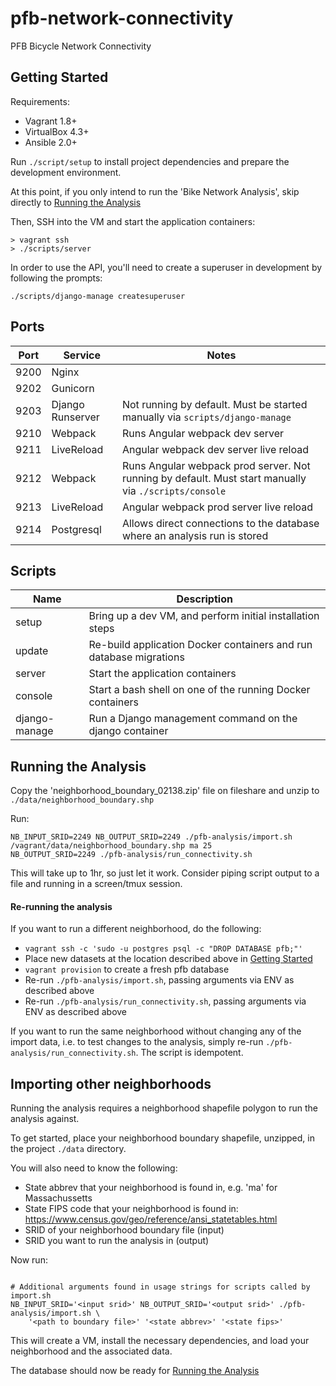 # pfb-network-connectivity

PFB Bicycle Network Connectivity

## Getting Started

Requirements:
- Vagrant 1.8+
- VirtualBox 4.3+
- Ansible 2.0+

Run `./script/setup` to install project dependencies and prepare the development environment.

At this point, if you only intend to run the 'Bike Network Analysis', skip directly to [Running the Analysis](#running-the-analysis)

Then, SSH into the VM and start the application containers:
```
> vagrant ssh
> ./scripts/server
```

In order to use the API, you'll need to create a superuser in development by following the prompts:
```
./scripts/django-manage createsuperuser
```

## Ports

| Port | Service | Notes |
| ---- | ------- | ----- |
| 9200 | Nginx ||
| 9202 | Gunicorn ||
| 9203 | Django Runserver | Not running by default. Must be started manually via `scripts/django-manage` |
| 9210 | Webpack | Runs Angular webpack dev server |
| 9211 | LiveReload | Angular webpack dev server live reload |
| 9212 | Webpack | Runs Angular webpack prod server. Not running by default. Must start manually via `./scripts/console` |
| 9213 | LiveReload | Angular webpack prod server live reload |
| 9214 | Postgresql | Allows direct connections to the database where an analysis run is stored |


## Scripts

| Name | Description |
| ---- | ----------- |
| setup | Bring up a dev VM, and perform initial installation steps |
| update | Re-build application Docker containers and run database migrations |
| server | Start the application containers |
| console | Start a bash shell on one of the running Docker containers |
| django-manage | Run a Django management command on the django container |


## Running the Analysis

Copy the 'neighborhood_boundary_02138.zip' file on fileshare and unzip to `./data/neighborhood_boundary.shp`

Run:
```
NB_INPUT_SRID=2249 NB_OUTPUT_SRID=2249 ./pfb-analysis/import.sh /vagrant/data/neighborhood_boundary.shp ma 25
NB_OUTPUT_SRID=2249 ./pfb-analysis/run_connectivity.sh
```

This will take up to 1hr, so just let it work. Consider piping script output to a file and running in
a screen/tmux session.

#### Re-running the analysis

If you want to run a different neighborhood, do the following:
- `vagrant ssh -c 'sudo -u postgres psql -c "DROP DATABASE pfb;"'`
- Place new datasets at the location described above in [Getting Started](#getting-started)
- `vagrant provision` to create a fresh pfb database
- Re-run `./pfb-analysis/import.sh`, passing arguments via ENV as described above
- Re-run `./pfb-analysis/run_connectivity.sh`, passing arguments via ENV as described above

If you want to run the same neighborhood without changing any of the import data, i.e. to test
changes to the analysis, simply re-run `./pfb-analysis/run_connectivity.sh`. The script is
idempotent.


## Importing other neighborhoods

Running the analysis requires a neighborhood shapefile polygon to run the analysis against.

To get started, place your neighborhood boundary shapefile, unzipped, in the project `./data` directory.

You will also need to know the following:
- State abbrev that your neighborhood is found in, e.g. 'ma' for Massachussetts
- State FIPS code that your neighborhood is found in: https://www.census.gov/geo/reference/ansi_statetables.html
- SRID of your neighborhood boundary file (input)
- SRID you want to run the analysis in (output)

Now run:
```

# Additional arguments found in usage strings for scripts called by import.sh
NB_INPUT_SRID='<input srid>' NB_OUTPUT_SRID='<output srid>' ./pfb-analysis/import.sh \
    '<path to boundary file>' '<state abbrev>' '<state fips>'

```

This will create a VM, install the necessary dependencies, and load your neighborhood and
the associated data.

The database should now be ready for [Running the Analysis](#running-the-analysis)
